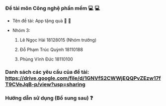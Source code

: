 ### Đề tài môn Công nghệ phần mềm 💻 💻
  - Tên đề tài: App tặng quà 🎁 💝
  
  - Nhóm 3:
  
    1. Lê Ngọc Hải          18128015 (Nhóm trưởng)
    
    2. Đỗ Phạm Trúc Quỳnh   18110188
     
    3. Phùng Vĩnh Đức       18110100

### Danh sách các yêu cầu của đề tài: https://drive.google.com/file/d/1GNVfS2CWWjEQQPvZEzw17fT9CVeJqB-p/view?usp=sharing

### Hướng dẫn sử dụng (Bổ sung sau) ❓
